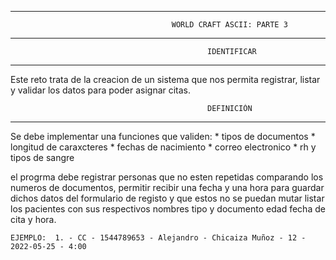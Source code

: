 ------------------------------------------------------------------------------------------------------------
                                        WORLD CRAFT ASCII: PARTE 3
------------------------------------------------------------------------------------------------------------

                                                IDENTIFICAR
------------------------------------------------------------------------------------------------------------
Este reto trata de la creacion de un sistema que nos permita registrar, listar y validar los datos para poder asignar citas.


                                                DEFINICIÓN
------------------------------------------------------------------------------------------------------------
Se debe implementar una funciones que validen:
    * tipos de documentos
    * longitud de caraxcteres
    * fechas de nacimiento
    * correo electronico
    * rh y tipos de sangre

el progrma debe registrar personas que no esten repetidas comparando los numeros de documentos,
permitir recibir una fecha y una hora para guardar dichos datos del formulario de registo
y que estos no se puedan mutar
listar los pacientes con sus respectivos nombres tipo y documento edad fecha de cita y hora.


    EJEMPLO:  1. - CC - 1544789653 - Alejandro - Chicaiza Muñoz - 12 - 2022-05-25 - 4:00 
